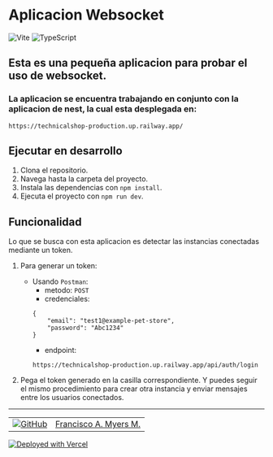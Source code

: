 # Aplicacion Websocket

![Vite](https://img.shields.io/badge/Vite-B73BFE?style=for-the-badge&logo=vite&logoColor=FFD62E)
![TypeScript](https://img.shields.io/badge/TypeScript-3178C6?style=for-the-badge&logo=typescript&logoColor=white)

## Esta es una pequeña aplicacion para probar el uso de websocket.

### La aplicacion se encuentra trabajando en conjunto con la aplicacion de nest, la cual esta desplegada en:

```
https://technicalshop-production.up.railway.app/
```

## Ejecutar en desarrollo

1. Clona el repositorio.
2. Navega hasta la carpeta del proyecto.
3. Instala las dependencias con `npm install`.
4. Ejecuta el proyecto con `npm run dev`.

## Funcionalidad

Lo que se busca con esta aplicacion es detectar las instancias conectadas mediante un token.

1. Para generar un token:

   - Usando `Postman`:
     - metodo: `POST`
     - credenciales:
     ```
     {
         "email": "test1@example-pet-store",
         "password": "Abc1234"
     }
     ```
     - endpoint:
     ```
     https://technicalshop-production.up.railway.app/api/auth/login
     ```

2. Pega el token generado en la casilla correspondiente. Y puedes seguir el mismo procedimiento para crear otra instancia y enviar mensajes entre los usuarios conectados.

---

<table>
  <tr>
    <td style="vertical-align: middle;"><a href="https://github.com/Solideomyers"><img alt="GitHub" src="https://img.shields.io/badge/-GitHub-181717?style=flat-square&logo=github" /></a></td>
    <td style="vertical-align: middle;"><a href="https://github.com/Solideomyers">Francisco A. Myers M.</a></td>
  </tr>
</table>

[![Deployed with Vercel](https://img.shields.io/badge/Deployed%20with-Vercel-black?style=for-the-badge&logo=vercel)](https://technical-shop-websocket-7m5c3a5d6-solideomyers-projects.vercel.app/)
